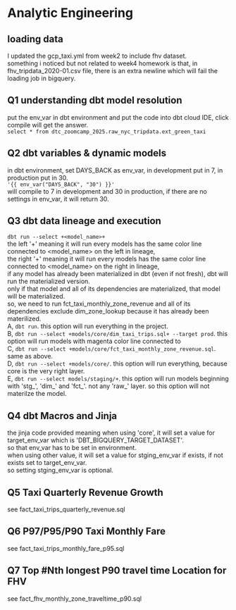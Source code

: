 # Analytic Engineering   
## loading data   
I updated the gcp_taxi.yml from week2 to include fhv dataset.   
something i noticed but not related to week4 homework is that, in fhv_tripdata_2020-01.csv file, there is an extra newline which will fail the loading job in bigquery.    

## Q1 understanding dbt model resolution   
put the env_var in dbt environment and put the code into dbt cloud IDE, click compile will get the answer.     
```select * from dtc_zoomcamp_2025.raw_nyc_tripdata.ext_green_taxi```

## Q2 dbt variables & dynamic models   
in dbt environment, set DAYS_BACK as env_var, in development put in 7, in production put in 30.    
```'{{ env_var("DAYS_BACK", "30") }}'```   
will compile to 7 in development and 30 in production, if there are no settings in env_var, it will return 30.   

## Q3 dbt data lineage and execution   
```dbt run --select +<model_name>+```    
the left '+' meaning it will run every models has the same color line connected to <model_name> on the left in lineage,   
the right '+' meaning it will run every models has the same color line connected to <model_name> on the right in lineage,   
if any model has already been materialized in dbt (even if not fresh), dbt will run the materialized version.   
only if that model and all of its dependencies are materialized, that model will be materialized.    
so, we need to run fct_taxi_monthly_zone_revenue and all of its dependencies exclude dim_zone_lookup because it has already been materilized.      
A, ```dbt run```. this option will run everything in the project.    
B, ```dbt run --select +models/core/dim_taxi_trips.sql+ --target prod```. this option will run models with magenta color line connected to   
C, ```dbt run --select +models/core/fct_taxi_monthly_zone_revenue.sql```. same as above.   
D, ```dbt run --select +models/core/```. this option will run everything, because core is the very right layer.      
E, ```dbt run --select models/staging/+```. this option will run models beginning with 'stg_', 'dim_' and 'fct_'. not any 'raw_' layer. so this option will not materilze the model.   

## Q4 dbt Macros and Jinja   
the jinja code provided meaning when using 'core', it will set a value for target_env_var which is 'DBT_BIGQUERY_TARGET_DATASET'.   
so that env_var has to be set in environment.   
when using other value, it will set a value for stging_env_var if exists, if not exists set to target_env_var.   
so setting stging_env_var is optional.   
 ## Q5 Taxi Quarterly Revenue Growth   
 see fact_taxi_trips_quarterly_revenue.sql   
 ## Q6 P97/P95/P90 Taxi Monthly Fare   
 see fact_taxi_trips_monthly_fare_p95.sql   
 ## Q7 Top #Nth longest P90 travel time Location for FHV   
 see fact_fhv_monthly_zone_traveltime_p90.sql
